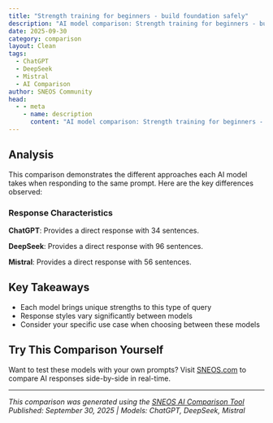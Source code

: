 ```yaml
---
title: "Strength training for beginners - build foundation safely"
description: "AI model comparison: Strength training for beginners - build foundation safely..."
date: 2025-09-30
category: comparison
layout: Clean
tags:
  - ChatGPT
  - DeepSeek
  - Mistral
  - AI Comparison
author: SNEOS Community
head:
  - - meta
    - name: description
      content: "AI model comparison: Strength training for beginners - build foundation safely..."
---
```


<ChatComparison
  title="Strength training for beginners - build foundation safely"
  prompt="Strength training for beginners - build foundation safely"
  :responses='{
    "ChatGPT": "Certainly! Here\u2019s a comprehensive guide to strength training for beginners, focusing on building a solid foundation safely:\n\n### Strength Training for Beginners: Build a Foundation Safely\n\n#### 1. Understand the Basics\n- **What is Strength Training?**  \n  Strength training involves exercises that improve muscular strength and endurance using resistance. This can include bodyweight exercises, free weights, machines, or resistance bands.\n  \n- **Benefits:**  \n  - Increases muscle mass  \n  - Enhances metabolic rate  \n  - Improves bone density  \n  - Boosts overall functional fitness  \n  - Reduces injury risk\n\n#### 2. Get Medical Clearance\n- If you have any health conditions or concerns, consult a healthcare professional before starting a new fitness routine.\n\n#### 3. Set Clear, Realistic Goals\n- Define why you want to strength train: build muscle, lose weight, improve endurance, or simply get healthier.\n- Set achievable milestones to stay motivated.\n\n#### 4. Focus on Technique First\n- Proper form is crucial to prevent injury and maximize effectiveness.\n- Start with bodyweight exercises (e.g., squats, push-ups, lunges) before adding weights.\n- Consider working with a certified trainer for guidance during your first sessions.\n\n#### 5. Start with a Full-Body Routine\n- Begin training 2-3 times per week, allowing rest days in between.\n- Include compound movements that work multiple muscle groups:  \n  - Squats  \n  - Deadlifts  \n  - Push-ups  \n  - Rows  \n  - Planks  \n\n#### 6. Use Appropriate Weights\n- Choose weights that are challenging but allow you to complete 8-12 repetitions with good form.\n- Avoid lifting too heavy too soon to reduce injury risk.\n- Gradually increase resistance as you get stronger.\n\n#### 7. Warm Up and Cool Down\n- **Warm Up:** 5-10 minutes of light cardio and dynamic stretching to prepare muscles and joints.  \n- **Cool Down:** Stretching and light movement to reduce muscle soreness and improve flexibility.\n\n#### 8. Rest and Recovery\n- Muscles grow and repair during rest; aim for 48 hours between strength sessions targeting the same muscle group.\n- Ensure you get enough sleep and maintain proper nutrition.\n\n#### 9. Track Your Progress\n- Keep a workout journal or use apps to log exercises, weights, reps, and how you feel.\n- Adjust your program every 4-6 weeks to keep challenging your body.\n\n#### 10. Sample Beginner Full-Body Workout\n\n| Exercise          | Sets | Reps          | Notes                         |\n|-------------------|------|---------------|-------------------------------|\n| Bodyweight Squats | 2-3  | 10-12         | Keep knees aligned with toes  |\n| Push-ups          | 2-3  | 8-12          | Modify on knees if needed      |\n| Bent-over Rows    | 2-3  | 10-12         | Use dumbbells or resistance bands |\n| Plank             | 2-3  | Hold 20-30 sec| Keep body in a straight line   |\n| Glute Bridges     | 2-3  | 12-15         | Squeeze glutes at the top       |\n\n---\n\nIf you want, I can also provide tips on nutrition, recovery, or more detailed workout plans. Would you like that?",
    "DeepSeek": "Of course! This is an excellent goal. Starting a strength training journey is one of the best things you can do for your long-term health, confidence, and physical capability.\n\nThis guide is designed to help you build a solid foundation safely and effectively, focusing on the principles that will set you up for a lifetime of strength.\n\n---\n\n### **Phase 1: The Mindset \u0026 Principles (Your Foundation)**\n\nBefore you even touch a weight, understand these core concepts.\n\n#### **1. Safety First, Always**\n*   **Form Over Ego:** Never lift a weight that forces you to use bad form. You\u0027re not impressing anyone by lifting heavy with poor technique. You\u0027re just inviting injury.\n*   **Pain vs. Discomfort:** Learn the difference. Muscle fatigue and a \u0022burn\u0022 are good. Sharp, shooting, or joint pain is bad. If you feel the latter, stop immediately.\n*   **Consistency is King:** Showing up 2-3 times a week, every week, is far more important than having one killer workout and then being too sore to move for a week.\n\n#### **2. The Golden Rule: Progressive Overload**\nTo get stronger, you must gradually ask more of your muscles. This doesn\u0027t always mean adding more weight. You can:\n*   Increase the weight slightly.\n*   Increase the number of repetitions.\n*   Increase the number of sets.\n*   Increase the number of workouts per week.\n*   Improve your form and control.\n\n**Beginner\u0027s Tip:** Focus on adding one more rep to each set each week before you even think about adding weight.\n\n---\n\n### **Phase 2: The Exercises (Your Tools)**\n\nWe will focus on **compound movements**. These are exercises that work multiple muscle groups at once. They are incredibly efficient and build functional, real-world strength.\n\n#### **The Essential Movement Patterns:**\nMaster these patterns, and you\u0027ll have a strong, balanced body.\n\n1.  **Squat Pattern** (Legs \u0026 Glutes)\n    *   **Beginner Exercises:** Bodyweight Squat, Goblet Squat (using a dumbbell or kettlebell).\n2.  **Hinge Pattern** (Posterior Chain - Glutes \u0026 Hamstrings)\n    *   **Beginner Exercises:** Bodyweight Hip Hinge, Kettlebell/Dumbbell Deadlift.\n3.  **Push Pattern** (Chest, Shoulders, Triceps)\n    *   **Vertical Push:** Overhead Press (with dumbbells).\n    *   **Horizontal Push:** Push-ups (on knees or incline), Bench Press (with dumbbells).\n4.  **Pull Pattern** (Back \u0026 Biceps)\n    *   **Vertical Pull:** Lat Pulldown (machine assisted).\n    *   **Horizontal Pull:** Bent-Over Dumbbell Rows, Seated Cable Rows.\n5.  **Carry Pattern** (Core, Grip, Posture)\n    *   **Beginner Exercise:** Farmer\u0027s Walk (carry a heavy dumbbell in each hand and walk).\n\n**Don\u0027t Forget Your Core!**\n*   **Plank:** Builds incredible core stability.\n*   **Bird-Dog:** Teaches anti-rotation and spinal stability.\n\n---\n\n### **Phase 3: Your First Workout Plan (The Blueprint)**\n\nHere is a simple, full-body workout you can do 2-3 times per week. Always have at least one day of rest between sessions (e.g., Monday \u0026 Thursday, or Tuesday, Thursday, Saturday).\n\n**Structure of Each Workout:**\n1.  **Warm-up (5-10 minutes):** Light cardio (jogging in place, jumping jacks) followed by **dynamic stretches** (leg swings, arm circles, torso twists).\n2.  **Workout (30-45 minutes):**\n3.  **Cool-down (5 minutes):** **Static stretching** (hold stretches for 20-30 seconds) for the muscles you worked.\n\n#### **Full-Body Workout A**\n*   **Goblet Squat:** 3 sets of 8-10 reps\n*   **Push-ups (on knees or incline):** 3 sets of as many reps as you can with good form (AMRAP)\n*   **Bent-Over Dumbbell Rows:** 3 sets of 8-10 reps per arm\n*   **Plank:** 3 sets, hold for 20-30 seconds\n*   **Farmer\u0027s Walk:** 3 walks of 30-40 feet\n\n#### **Full-Body Workout B**\n*   **Kettlebell/Dumbbell Deadlift:** 3 sets of 8-10 reps\n*   **Overhead Press (Dumbbells):** 3 sets of 8-10 reps\n*   **Lat Pulldown:** 3 sets of 8-10 reps\n*   **Bird-Dog:** 3 sets of 8-10 reps per side\n*   **Bodyweight Lunges:** 3 sets of 8-10 reps per leg\n\n**How to Proceed:** You can alternate between Workout A and B, or simply do the same full-body workout each time, aiming to improve your numbers each week.\n\n---\n\n### **Phase 4: Execution \u0026 Technique (How to Do It Right)**\n\n**The #1 Rule for Learning Form: Watch and Learn!**\nBefore you try an exercise, watch a reputable video tutorial. Channels like **Athlean-X, Scott Herman Fitness, and Alan Thrall** have excellent beginner-friendly technique guides.\n\n**Key Technique Cues:**\n*   **Squat:** \u0022Chest up, back straight.\u0022 Sit back like you\u0027re aiming for a chair. Knees should track over toes, not cave in.\n*   **Deadlift:** This is a *hip hinge*, not a squat. Keep your back flat and push your hips back. The bar should stay close to your legs.\n*   **Push-ups:** Keep your core tight and body in a straight line from head to heels. Don\u0027t let your hips sag.\n*   **Rows:** Squeeze your shoulder blades together at the top of the movement. Don\u0027t use momentum to swing the weight.\n\n---\n\n### **Phase 5: Nutrition \u0026 Recovery (The Unsung Heroes)**\n\nYou don\u0027t get stronger in the gym; you get stronger when you recover.\n\n*   **Nutrition:** You don\u0027t need a complicated diet. Focus on:\n    *   **Protein:** Essential for muscle repair. Include a source with each meal (chicken, fish, eggs, Greek yogurt, tofu, lentils).\n    *   **Carbohydrates:** Your body\u0027s primary fuel source. Eat them to power your workouts (oats, rice, potatoes, fruits).\n    *   **Hydration:** Drink water throughout the day, especially around your workouts.\n*   **Sleep:** This is non-negotiable. Aim for 7-9 hours of quality sleep. This is when your body does most of its repair work.\n*   **Rest Days:** Your muscles need 48-72 hours to recover. On your off days, light activity like walking or stretching is great (\u0022active recovery\u0022).\n\n### **Sample Beginner Weekly Schedule**\n\n*   **Monday:** Full-Body Workout A\n*   **Tuesday:** Rest or Active Recovery (walk, light yoga)\n*   **Wednesday:** Full-Body Workout B\n*   **Thursday:** Rest\n*   **Friday:** Full-Body Workout A\n*   **Saturday \u0026 Sunday:** Rest\n\n### **Final Words of Encouragement**\n\n1.  **Start Light.** It\u0027s better to be underwhelmed and safe than overwhelmed and injured.\n2.  **Track Your Workouts.** Use a notebook or an app. Write down what you did so you know what to beat next time. This is motivating!\n3.  **Be Patient.** You will not look like a bodybuilder in a month. But you *will* feel stronger, stand taller, and have more energy. Celebrate those wins.\n4.  **Ask for Help.** If you\u0027re in a gym, don\u0027t be afraid to ask a staff member for a form check. Most are happy to help.\n\nWelcome to the journey. You\u0027ve got this",
    "Mistral": "Starting strength training as a beginner can be an exciting journey towards improved fitness and overall health. Here are some steps to help you build a strong foundation safely:\n\n### 1. **Consult a Professional**\n- **Medical Clearance:** Before starting any new exercise program, it\u0027s a good idea to consult with a healthcare provider, especially if you have any pre-existing conditions.\n- **Personal Trainer:** Consider working with a certified personal trainer, at least initially, to ensure proper form and technique.\n\n### 2. **Set Realistic Goals**\n- **Short-Term Goals:** Set achievable short-term goals, such as mastering basic exercises or increasing the weight you lift by a small increment each week.\n- **Long-Term Goals:** Think about what you want to achieve in the long term, whether it\u0027s building muscle, improving strength, or enhancing overall fitness.\n\n### 3. **Start with Basic Exercises**\n- **Compound Movements:** Focus on exercises that work multiple muscle groups, such as squats, deadlifts, bench presses, and overhead presses.\n- **Bodyweight Exercises:** Incorporate bodyweight exercises like push-ups, pull-ups, lunges, and planks to build a solid foundation.\n\n### 4. **Learn Proper Form**\n- **Technique:** Proper form is crucial to avoid injury and maximize the effectiveness of your workouts. Start with light weights or bodyweight exercises to master the movements.\n- **Warm-Up:** Always warm up before starting your workout to prepare your muscles and joints.\n\n### 5. **Gradual Progression**\n- **Progressive Overload:** Gradually increase the weight, reps, or sets over time to challenge your muscles and promote growth.\n- **Consistency:** Aim for consistency rather than intensity. It\u0027s better to do a little bit every day than to overdo it and risk injury.\n\n### 6. **Create a Balanced Routine**\n- **Full-Body Workouts:** As a beginner, full-body workouts are a good starting point. They allow you to work all major muscle groups in a single session.\n- **Rest Days:** Ensure you have rest days to allow your muscles to recover and grow.\n\n### 7. **Nutrition and Hydration**\n- **Balanced Diet:** Eat a balanced diet with adequate protein to support muscle recovery and growth.\n- **Hydration:** Stay hydrated before, during, and after your workouts.\n\n### 8. **Listen to Your Body**\n- **Pain vs. Discomfort:** Learn to distinguish between muscle soreness (which is normal) and pain (which could indicate an injury).\n- **Rest and Recovery:** Pay attention to how your body feels and take rest days as needed.\n\n### 9. **Track Your Progress**\n- **Workout Journal:** Keep a workout journal to track your progress, including the exercises you do, the weights you lift, and how you feel.\n- **Adjustments:** Make adjustments based on your progress and how your body responds.\n\n### 10. **Stay Motivated**\n- **Support System:** Find a workout buddy or join a fitness community for support and motivation.\n- **Variety:** Mix up your workouts to keep things interesting and prevent boredom.\n\n### Sample Beginner Workout Routine\n\n#### Day 1: Full Body\n1. **Squats:** 3 sets of 10-12 reps\n2. **Bench Press:** 3 sets of 10-12 reps\n3. **Deadlifts:** 3 sets of 10-12 reps\n4. **Overhead Press:** 3 sets of 10-12 reps\n5. **Bent-Over Rows:** 3 sets of 10-12 reps\n6. **Planks:** 3 sets of 30-60 seconds\n\n#### Day 2: Rest\n\n#### Day 3: Full Body\n1. **Lunges:** 3 sets of 10-12 reps per leg\n2. **Push-Ups:** 3 sets of 10-12 reps\n3. **Pull-Ups:** 3 sets of 5-10 reps\n4. **Dumbbell Shoulder Press:** 3 sets of 10-12 reps\n5. **Lat Pulldowns:** 3 sets of 10-12 reps\n6. **Bicycle Crunches:** 3 sets of 15-20 reps\n\n#### Day 4: Rest\n\n#### Day 5: Full Body\n1. **Goblet Squats:** 3 sets of 10-12 reps\n2. **Incline Dumbbell Press:** 3 sets of 10-12 reps\n3. **Romanian Deadlifts:** 3 sets of 10-12 reps\n4. **Arnold Press:** 3 sets of 10-12 reps\n5. **Seated Cable Rows:** 3 sets of 10-12 reps\n6. **Russian Twists:** 3 sets of 15-20 reps\n\n#### Day 6: Rest\n\n#### Day 7: Rest or Light Activity (e.g., walking, yoga)\n\nBy following these guidelines, you can build a strong foundation for strength training safely and effectively."
  }'
  published-date="22:46"
/>

## Analysis

This comparison demonstrates the different approaches each AI model takes when responding to the same prompt. Here are the key differences observed:

### Response Characteristics

**ChatGPT**: Provides a direct response with 34 sentences. 

**DeepSeek**: Provides a direct response with 96 sentences. 

**Mistral**: Provides a direct response with 56 sentences. 

## Key Takeaways

- Each model brings unique strengths to this type of query
- Response styles vary significantly between models
- Consider your specific use case when choosing between these models

## Try This Comparison Yourself

Want to test these models with your own prompts? Visit [SNEOS.com](https://sneos.com) to compare AI responses side-by-side in real-time.

---

*This comparison was generated using the [SNEOS AI Comparison Tool](https://sneos.com)*
*Published: September 30, 2025 | Models: ChatGPT, DeepSeek, Mistral*
